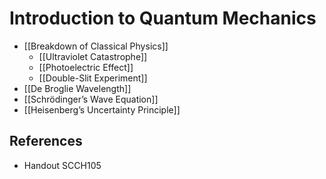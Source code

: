 # Introduction to Quantum Mechanics

- [[Breakdown of Classical Physics]]
	- [[Ultraviolet Catastrophe]]
	- [[Photoelectric Effect]]
	- [[Double-Slit Experiment]]
- [[De Broglie Wavelength]]
- [[Schrödinger’s Wave Equation]]
- [[Heisenberg’s Uncertainty Principle]]

## References

- Handout SCCH105
